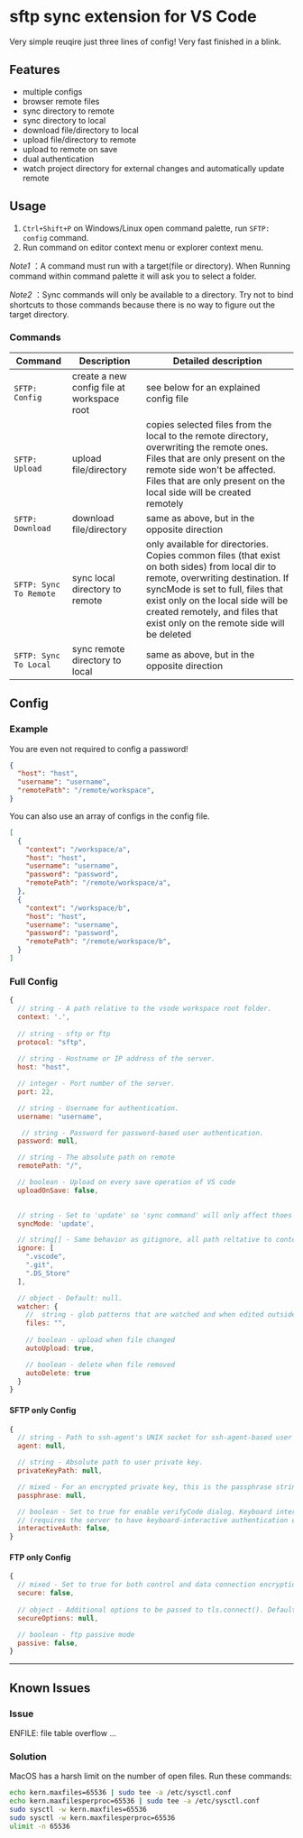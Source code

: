# sftp sync extension for VS Code
Very simple reuqire just three lines of config! Very fast finished in a blink.

## Features

* multiple configs
* browser remote files
* sync directory to remote
* sync directory to local
* download file/directory to local
* upload file/directory to remote
* upload to remote on save
* dual authentication
* watch project directory for external changes and automatically update remote

## Usage
1. `Ctrl+Shift+P` on Windows/Linux open command palette, run `SFTP: config` command.
2. Run command on editor context menu or explorer context menu.

*Note1* ：A command must run with a target(file or directory). When Running command within command palette it will ask you to select a folder.

*Note2* ：Sync commands will only be available to a directory. Try not to bind shortcuts to those commands because there is no way to figure out the target directory.

### Commands
| Command              | Description                                  |Detailed description|
| -------------------- |----------------------------------------------|---------------|
| `SFTP: Config`         | create a new config file at workspace root  | see below for an explained config file |
| `SFTP: Upload`         | upload file/directory                       | copies selected files from the local to the remote directory, overwriting the remote ones. Files that are only present on the remote side won't be affected. Files that are only present on the local side will be created remotely|
| `SFTP: Download`       | download file/directory                     | same as above, but in the opposite direction |
| `SFTP: Sync To Remote` | sync local directory to remote               | only available for directories. Copies common files (that exist on both sides) from local dir to remote, overwriting destination. If syncMode is set to full, files that exist only on the local side will be created remotely, and files that exist only on the remote side will be deleted|
| `SFTP: Sync To Local`  | sync remote directory to local               | same as above, but in the opposite direction|
  
## Config

### Example
You are even not required to config a password!
```json
{
  "host": "host",
  "username": "username",
  "remotePath": "/remote/workspace", 
}
```
You can also use an array of configs in the config file.
```json
[
  {
    "context": "/workspace/a",
    "host": "host",
    "username": "username",
    "password": "password",
    "remotePath": "/remote/workspace/a", 
  },
  {
    "context": "/workspace/b",
    "host": "host",
    "username": "username",
    "password": "password",
    "remotePath": "/remote/workspace/b", 
  }
]
```

### Full Config
```js
{
  // string - A path relative to the vsode workspace root folder.
  context: '.',
 
  // string - sftp or ftp
  protocol: "sftp", 
 
  // string - Hostname or IP address of the server.
  host: "host",

  // integer - Port number of the server.
  port: 22,

  // string - Username for authentication.
  username: "username",

   // string - Password for password-based user authentication.
  password: null,

  // string - The absolute path on remote
  remotePath: "/", 

  // boolean - Upload on every save operation of VS code 
  uploadOnSave: false,

 
  // string - Set to 'update' so 'sync command' will only affect thoes files exist in both local and server. Set to 'full', 'sync' will be same as 'download/uplaod' besides deleting file not exist in origin from target.
  syncMode: 'update',

  // string[] - Same behavior as gitignore, all path reltative to context of the current config
  ignore: [
    ".vscode",
    ".git",
    ".DS_Store"
  ],

  // object - Default: null. 
  watcher: {
    //  string - glob patterns that are watched and when edited outside of the VS cdoe editor are processed.
    files: "", 
  
    // boolean - upload when file changed
    autoUpload: true,

    // boolean - delete when file removed
    autoDelete: true
  }
}
```
#### SFTP only Config
```js
{
  // string - Path to ssh-agent's UNIX socket for ssh-agent-based user authentication.  Windows users: set to 'pageant' for authenticating with Pageant or (actual) path to a cygwin "UNIX socket".
  agent: null, 

  // string - Absolute path to user private key.
  privateKeyPath: null, 

  // mixed - For an encrypted private key, this is the passphrase string used to decrypt it. Set to true for enable passphrase dialog. This will prevent from using cleartext passphrase in this config.
  passphrase: null,

  // boolean - Set to true for enable verifyCode dialog. Keyboard interaction authentication mechanism. For example using Google Authentication (Multi factor)
  // (requires the server to have keyboard-interactive authentication enabled)
  interactiveAuth: false, 
}
```

#### FTP only Config
```js
{
  // mixed - Set to true for both control and data connection encryption, 'control' for control connection encryption only, or 'implicit' for implicitly encrypted control connection (this mode is deprecated in modern times, but usually uses port 990)
  secure: false,
  
  // object - Additional options to be passed to tls.connect(). Default: (null) see https://nodejs.org/api/tls.html#tls_tls_connect_options_callback
  secureOptions: null, 

  // boolean - ftp passive mode
  passive: false, 
}
```

-----------------------------------------------------------------------------------------------------------

## Known Issues

### Issue
ENFILE: file table overflow ...
### Solution
MacOS has a harsh limit on the number of open files. Run these commands:
```bash
echo kern.maxfiles=65536 | sudo tee -a /etc/sysctl.conf
echo kern.maxfilesperproc=65536 | sudo tee -a /etc/sysctl.conf
sudo sysctl -w kern.maxfiles=65536
sudo sysctl -w kern.maxfilesperproc=65536
ulimit -n 65536
```

